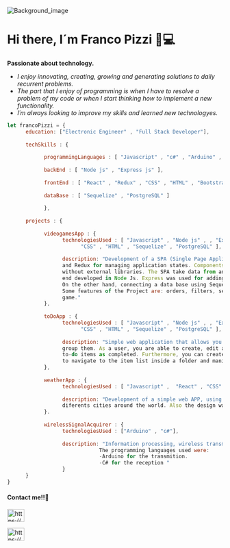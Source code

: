 
![Background_image](https://user-images.githubusercontent.com/72042861/146275330-fd8c3825-40c9-463d-9ffe-0be3e15f8455.jpg)

# Hi there, I´m Franco Pizzi 👋💻

**Passionate about technology.**
- *I enjoy innovating, creating, growing and generating solutions to daily recurrent problems.*
- *The part that I enjoy of programming is when I have to resolve a problem of my code or*
*when I start thinking how to implement a new functionality.*
- *I´m always looking to improve my skills and learned new technologyes.*


```javascript
let francoPizzi = {
      education: ["Electronic Engineer" , "Full Stack Developer"],
      
      techSkills : {
      
            programmingLanguages : [ "Javascript" , "c#" , "Arduino" , "Matlab" , "Swift" , "TypeScript" ],
      
            backEnd : [ "Node js" , "Express js" ],
      
            frontEnd : [ "React" , "Redux" , "CSS" , "HTML" , "Bootstrap" , "React Native" ],
      
            dataBase : [ "Sequelize" , "PostgreSQL" ]
      
            },
      
      projects : {
      
            videogamesApp : {
                  technologiesUsed : [ "Javascript" , "Node js" , , "Express js" , "React" , "Redux" , 
                        "CSS" , "HTML" , "Sequelize" , "PostgreSQL" ],
                        
                  description: "Development of a SPA (Single Page Application), using React for the Front end 
                  and Redux for managing application states. Components design was developed with pure CSS, 
                  without external libraries. The SPA take data from an API (rawg.io/apidocs) throught the Back 
                  end developed in Node Js. Express was used for adding extra functionalities to the original API. 
                  On the other hand, connecting a data base using Sequelize and PostgreSQL. 
                  Some features of the Project are: orders, filters, search by name, controlated form to add a new 
                  game."
            },
                  
            toDoApp : {
                  technologiesUsed : [ "Javascript" , "Node js" , , "Express js" , "React" , "Redux" , 
                        "CSS" , "HTML" , "Sequelize" , "PostgreSQL" ],
                  
                  description: "Simple web application that allows you to create to-do items and folders to
                  group them. As a user, you are able to create, edit and delete to-do items and mark/unmark 
                  to-do items as completed. Furthermore, you can create and remove new folders. You are able
                  to navigate to the item list inside a folder and manipulate them"
            },
            
            weatherApp : {
                  technologiesUsed : [ "Javascript" ,  "React" , "CSS" , "HTML"  ],
                  
                  description: "Development of a simple web APP, using React components to show the weather of
                  diferents cities around the world. Also the design was made with pure CSS"
            }.
                  
            wirelessSignalAcquirer : {
                  technologiesUsed : ["Arduino" , "c#"],
                  
                  description: "Information processing, wireless transmition and reception in a computer for visualization. 
                              The programming languages used were:
                              -Arduino for the transmition.
                              -C# for the reception "
                  }      
      }
}

```

#### Contact me!!🚀

<p align="left">
<a href="https://www.linkedin.com/in/franco-pizzi/" target="blank"><img align="center" src="https://icones.pro/wp-content/uploads/2021/03/icone-linkedin-ronde-noire.png" alt="https://www.linkedin.com/in/franco-pizzi/" height="30" width="40" /></a>
</p>

<p align="left">
<a href="pizzifranco1@gmail.com" target="blank"><img align="center" src="https://tout-ios.com/wp-content/uploads/2021/02/synchroniser-boite-mail-iphone.png?ezimgfmt=rs:321x321/rscb1/ng:webp/ngcb1" alt="https://www.linkedin.com/in/franco-pizzi/" height="30" width="40" /></a>
</p>











<!--

## Projects images


### I. Videogames App 🎮
#### Landing
![image](https://user-images.githubusercontent.com/72042861/146397205-3b802d94-a76f-403b-93f3-0a26b7cefa61.png)
            
#### Home
![image](https://user-images.githubusercontent.com/72042861/146397486-14748302-caef-466d-bcdc-f0af8179244e.png)               

#### Game Detail
![image](https://user-images.githubusercontent.com/72042861/146397357-0bda77f8-000f-49bd-80a8-b8f263fee231.png)
            



### II. Wireless Signal Acquirer 🎓
#### The aim
![image](https://user-images.githubusercontent.com/72042861/146400495-1abc552a-c1af-4973-8fe4-5a3f93632c5f.png)

#### Reception 
*Matlab*

![image](https://user-images.githubusercontent.com/72042861/146401275-a350c85a-6b59-4291-b24e-e602323332a8.png)

![image](https://user-images.githubusercontent.com/72042861/146401344-a5ccfa9a-2027-4d18-824c-db1620c6642d.png)

*Visual Studio*

![image](https://user-images.githubusercontent.com/72042861/146401563-06aabea1-bbb0-420e-886d-b247875cfd56.png)

![image](https://user-images.githubusercontent.com/72042861/146401747-f8288869-19f2-47e0-92d6-fee5df7e36da.png)


**francopizzi/francopizzi** is a ✨ _special_ ✨ repository because its `README.md` (this file) appears on your GitHub profile.

Here are some ideas to get you started:

- 🔭 I’m currently working on ...
- 🌱 I’m currently learning ...
- 👯 I’m looking to collaborate on ...
- 🤔 I’m looking for help with ...
- 💬 Ask me about ...
- 📫 How to reach me: ...
- 😄 Pronouns: ...
- ⚡ Fun fact: ...
-->
